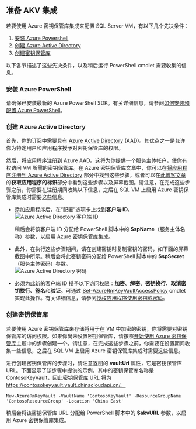 ## 准备 AKV 集成
若要使用 Azure 密钥保管库集成来配置 SQL Server VM，有以下几个先决条件：

1.	[安装 Azure Powershell](#install-azure-powershell)
2.	[创建 Azure Active Directory](#create-an-azure-active-directory)
3.	[创建密钥保管库](#create-a-key-vault)

以下各节描述了这些先决条件，以及稍后运行 PowerShell cmdlet 需要收集的信息。

### <a name="install-azure-powershell"></a> 安装 Azure PowerShell
请确保已安装最新的 Azure PowerShell SDK。有关详细信息，请参阅[如何安装和配置 Azure PowerShell](https://docs.microsoft.com/powershell/azureps-cmdlets-docs)。

### <a name="create-an-azure-active-directory"></a> 创建 Azure Active Directory
首先，你的订阅中需要具有 [Azure Active Directory](https://www.azure.cn/pricing/1rmb-trial/) (AAD)。其优点之一是允许你为特定用户和应用程序授予对密钥保管库的权限。

然后，将应用程序注册到 Azure AAD。这将为你提供一个服务主体帐户，使你有权访问 VM 所需的密钥保管库。在 Azure 密钥保管库文章中，你可以在[将应用程序注册到 Azure Active Directory](../articles/key-vault/key-vault-get-started.md#register) 部分中找到这些步骤，或者可以在[此博客文章](http://blogs.technet.com/b/kv/archive/2015/01/09/azure-key-vault-step-by-step.aspx)的**获取应用程序的标识**部分中看到这些步骤以及屏幕截图。请注意，在完成这些步骤之前，你需要在注册期间收集以下信息，之后在 SQL VM 上启用 Azure 密钥保管库集成时需要这些信息。

- 添加应用程序后，在“配置”选项卡上找到**客户端 ID**。 
    ![Azure Active Directory 客户端 ID](./media/virtual-machines-sql-server-akv-prepare/aad-client-id.png)
    
    稍后会将该客户端 ID 分配给 PowerShell 脚本中的 **$spName**（服务主体名称）参数，以启用 Azure 密钥保管库集成。 
- 此外，在执行这些步骤期间，请在创建密钥时复制密钥的密码，如下面的屏幕截图中所示。稍后会将此密钥密码分配给 PowerShell 脚本中的 **$spSecret**（服务主体密码）参数。  
    ![Azure Active Directory 密码](./media/virtual-machines-sql-server-akv-prepare/aad-sp-secret.png)
- 必须为此新的客户端 ID 授予以下访问权限：**加密**、**解密**、**密钥换行**、**取消密钥换行**、**签名**和**验证**。可通过 [Set-AzureRmKeyVaultAccessPolicy](https://msdn.microsoft.com/zh-cn/library/azure/mt603625.aspx) cmdlet 实现此操作。有关详细信息，请参阅[授权应用程序使用密钥或密码](../articles/key-vault/key-vault-get-started.md#authorize)。

### <a name="create-a-key-vault"></a> 创建密钥保管库
若要使用 Azure 密钥保管库来存储将用于在 VM 中加密的密钥，你将需要对密钥保管库的访问权限。如果你尚未设置密钥保管库，请按照[开始使用 Azure 密钥保管库](../articles/key-vault/key-vault-get-started.md)主题中的步骤创建一个。请注意，在完成这些步骤之前，你需要在设置期间收集一些信息，之后在 SQL VM 上启用 Azure 密钥保管库集成时需要这些信息。

进行创建密钥保管库的步骤时，请注意返回的 **vaultUri** 属性，它是密钥保管库 URL。下面显示了该步骤中提供的示例，其中的密钥保管库名称是 ContosoKeyVault，因此密钥保管库 URL 将为 https://contosokeyvault.vault.chinacloudapi.cn/。

    New-AzureRmKeyVault -VaultName 'ContosoKeyVault' -ResourceGroupName 'ContosoResourceGroup' -Location 'China East'

稍后会将该密钥保管库 URL 分配给 PowerShell 脚本中的 **$akvURL** 参数，以启用 Azure 密钥保管库集成。

<!---HONumber=Mooncake_0215_2016-->